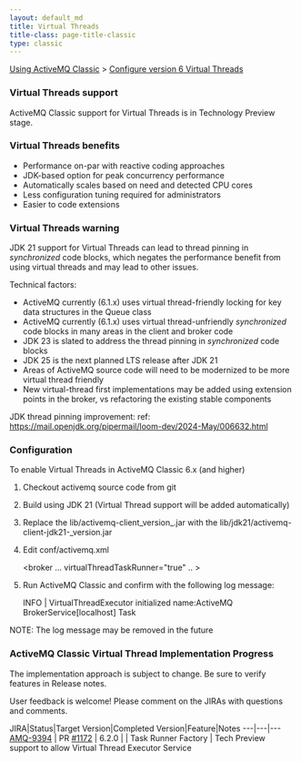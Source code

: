 ```yaml
---
layout: default_md
title: Virtual Threads
title-class: page-title-classic
type: classic
---
```


[Using ActiveMQ Classic](using-activemq-classic-5) > [Configure version 6 Virtual Threads](virtual-threads)

### Virtual Threads support 

ActiveMQ Classic support for Virtual Threads is in Technology Preview stage.

### Virtual Threads benefits

 * Performance on-par with reactive coding approaches
 * JDK-based option for peak concurrency performance
 * Automatically scales based on need and detected CPU cores
 * Less configuration tuning required for administrators
 * Easier to code extensions

### Virtual Threads warning

JDK 21 support for Virtual Threads can lead to thread pinning in _synchronized_ code blocks, which negates the performance benefit from using virtual threads and may lead to other issues. 

Technical factors:

 * ActiveMQ currently (6.1.x) uses virtual thread-friendly locking for key data structures in the Queue class
 * ActiveMQ currently (6.1.x) uses virtual thread-unfriendly _synchronized_ code blocks in many areas in the client and broker code
 * JDK 23 is slated to address the thread pinning in _synchronized_ code blocks
 * JDK 25 is the next planned LTS release after JDK 21
 * Areas of ActiveMQ source code will need to be modernized to be more virtual thread friendly
 * New virtual-thread first implementations may be added using extension points in the broker, vs refactoring the existing stable components 

JDK thread pinning improvement:
ref:  https://mail.openjdk.org/pipermail/loom-dev/2024-May/006632.html

### Configuration

To enable Virtual Threads in ActiveMQ Classic 6.x (and higher)

1. Checkout activemq source code from git
2. Build using JDK 21 (Virtual Thread support will be added automatically)
3. Replace the lib/activemq-client_version_.jar with the lib/jdk21/activemq-client-jdk21-_version.jar
3. Edit conf/activemq.xml

    <broker ... virtualThreadTaskRunner="true" .. >

4. Run ActiveMQ Classic and confirm with the following log message:

    INFO | VirtualThreadExecutor initialized name:ActiveMQ BrokerService[localhost] Task

NOTE: The log message may be removed in the future

### ActiveMQ Classic Virtual Thread Implementation Progress 

The implementation approach is subject to change. Be sure to verify features in Release notes. 

User feedback is welcome! Please comment on the JIRAs with questions and comments.

JIRA|Status|Target Version|Completed Version|Feature|Notes
---|---|---
[AMQ-9394](https://issues.apache.org/jira/browse/AMQ-9394) | PR [#1172](https://github.com/apache/activemq/pull/1172) | 6.2.0 | | Task Runner Factory | Tech Preview support to allow Virtual Thread Executor Service

